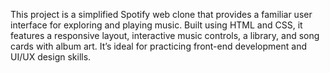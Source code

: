 This project is a simplified Spotify web clone that provides a familiar user interface for exploring and playing music. Built using HTML and CSS, it features a responsive layout, interactive music controls, a library, and song cards with album art. It’s ideal for practicing front-end development and UI/UX design skills.
